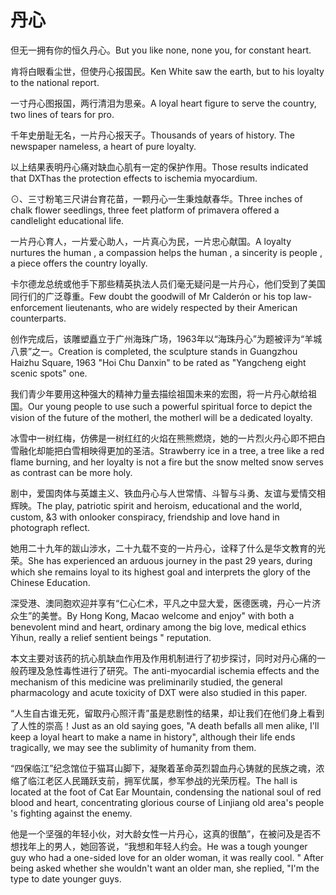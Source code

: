 # 丹心

<p><span class="chinese">但无一拥有你的恒久丹心。</span><span class="english">But you like none, none you, for constant heart.</span></p>

<p><span class="chinese">肯将白眼看尘世，但使丹心报国民。</span><span class="english">Ken White saw the earth, but to his loyalty to the national report.</span></p>

<p><span class="chinese">一寸丹心图报国，两行清泪为思亲。</span><span class="english">A loyal heart figure to serve the country, two lines of tears for pro.</span></p>

<p><span class="chinese">千年史册耻无名，一片丹心报天子。</span><span class="english">Thousands of years of history. The newspaper nameless, a heart of pure loyalty.</span></p>

<p><span class="chinese">以上结果表明丹心痛对缺血心肌有一定的保护作用。</span><span class="english">Those results indicated that DXThas the protection effects to ischemia myocardium.</span></p>

<p><span class="chinese">⊙、三寸粉笔三尺讲台育花苗，一颗丹心一生秉烛献春华。</span><span class="english">Three inches of chalk flower seedlings, three feet platform of primavera offered a candlelight educational life.</span></p>

<p><span class="chinese">一片丹心育人，一片爱心助人，一片真心为民，一片忠心献国。</span><span class="english">A loyalty nurtures the human , a compassion helps the human , a sincerity is people , a piece offers the country loyally.</span></p>

<p><span class="chinese">卡尔德龙总统或他手下那些精英执法人员们毫无疑问是一片丹心，他们受到了美国同行们的广泛尊重。</span><span class="english">Few doubt the goodwill of Mr Calderón or his top law-enforcement lieutenants, who are widely respected by their American counterparts.</span></p>

<p><span class="chinese">创作完成后，该雕塑矗立于广州海珠广场，1963年以“海珠丹心”为题被评为“羊城八景”之一。</span><span class="english">Creation is completed, the sculpture stands in Guangzhou Haizhu Square, 1963 "Hoi Chu Danxin" to be rated as "Yangcheng eight scenic spots" one.</span></p>

<p><span class="chinese">我们青少年要用这种强大的精神力量去描绘祖国未来的宏图，将一片丹心献给祖国。</span><span class="english">Our young people to use such a powerful spiritual force to depict the vision of the future of the motherl, the motherl will be a dedicated loyalty.</span></p>

<p><span class="chinese">冰雪中一树红梅，仿佛是一树红红的火焰在熊熊燃烧，她的一片烈火丹心即不把白雪融化却能把白雪相映得更加的圣洁。</span><span class="english">Strawberry ice in a tree, a tree like a red flame burning, and her loyalty is not a fire but the snow melted snow serves as contrast can be more holy.</span></p>

<p><span class="chinese">剧中，爱国肉体与英雄主义、铁血丹心与人世常情、斗智与斗勇、友谊与爱情交相辉映。</span><span class="english">The play, patriotic spirit and heroism, educational and the world, custom, &3 with onlooker conspiracy, friendship and love hand in photograph reflect.</span></p>

<p><span class="chinese">她用二十九年的跋山涉水，二十九载不变的一片丹心，诠释了什么是华文教育的光荣。</span><span class="english">She has experienced an arduous journey in the past 29 years, during which she remains loyal to its highest goal and interprets the glory of the Chinese Education.</span></p>

<p><span class="chinese">深受港、澳同胞欢迎并享有“仁心仁术，平凡之中显大爱，医德医魂，丹心一片济众生”的美誉。</span><span class="english">By Hong Kong, Macao welcome and enjoy" with both a benevolent mind and heart, ordinary among the big love, medical ethics Yihun, really a relief sentient beings " reputation.</span></p>

<p><span class="chinese">本文主要对该药的抗心肌缺血作用及作用机制进行了初步探讨，同时对丹心痛的一般药理及急性毒性进行了研究。</span><span class="english">The anti-myocardial ischemia effects and the mechanism of this medicine was preliminarily studied, the general pharmacology and acute toxicity of DXT were also studied in this paper.</span></p>

<p><span class="chinese">“人生自古谁无死，留取丹心照汗青”虽是悲剧性的结果，却让我们在他们身上看到了人性的崇高！</span><span class="english">Just as an old saying goes, "A death befalls all men alike, I'll keep a loyal heart to make a name in history", although their life ends tragically, we may see the sublimity of humanity from them.</span></p>

<p><span class="chinese">“四保临江”纪念馆位于猫耳山脚下，凝聚着革命英烈碧血丹心铸就的民族之魂，浓缩了临江老区人民踊跃支前，拥军优属，参军参战的光荣历程。</span><span class="english">The hall is located at the foot of Cat Ear Mountain, condensing the national soul of red blood and heart, concentrating glorious course of Linjiang old area's people 's fighting against the enemy.</span></p>

<p><span class="chinese">他是一个坚强的年轻小伙，对大龄女性一片丹心，这真的很酷”，在被问及是否不想找年上的男人，她回答说，“我想和年轻人约会。</span><span class="english">He was a tough younger guy who had a one-sided love for an older woman, it was really cool. " After being asked whether she wouldn't want an older man, she replied, "I'm the type to date younger guys.</span></p>

